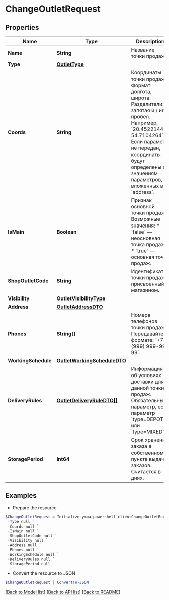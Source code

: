 # ChangeOutletRequest
## Properties

Name | Type | Description | Notes
------------ | ------------- | ------------- | -------------
**Name** | **String** | Название точки продаж.  | 
**Type** | [**OutletType**](OutletType.md) |  | 
**Coords** | **String** | Координаты точки продаж.  Формат: долгота, широта. Разделители: запятая и / или пробел. Например, &#x60;20.4522144, 54.7104264&#x60;.  Если параметр не передан, координаты будут определены по значениям параметров, вложенных в &#x60;address&#x60;.  | [optional] 
**IsMain** | **Boolean** | Признак основной точки продаж.  Возможные значения:  * &#x60;false&#x60; — неосновная точка продаж. * &#x60;true&#x60; — основная точка продаж.  | [optional] 
**ShopOutletCode** | **String** | Идентификатор точки продаж, присвоенный магазином. | [optional] 
**Visibility** | [**OutletVisibilityType**](OutletVisibilityType.md) |  | [optional] 
**Address** | [**OutletAddressDTO**](OutletAddressDTO.md) |  | 
**Phones** | **String[]** | Номера телефонов точки продаж. Передавайте в формате: &#x60;+7 (999) 999-99-99&#x60;.  | 
**WorkingSchedule** | [**OutletWorkingScheduleDTO**](OutletWorkingScheduleDTO.md) |  | 
**DeliveryRules** | [**OutletDeliveryRuleDTO[]**](OutletDeliveryRuleDTO.md) | Информация об условиях доставки для данной точки продаж.  Обязательный параметр, если параметр &#x60;type&#x3D;DEPOT&#x60; или &#x60;type&#x3D;MIXED&#x60;.  | [optional] 
**StoragePeriod** | **Int64** | Срок хранения заказа в собственном пункте выдачи заказов. Считается в днях. | [optional] 

## Examples

- Prepare the resource
```powershell
$ChangeOutletRequest = Initialize-ympa_powershell_clientChangeOutletRequest  -Name null `
 -Type null `
 -Coords null `
 -IsMain null `
 -ShopOutletCode null `
 -Visibility null `
 -Address null `
 -Phones null `
 -WorkingSchedule null `
 -DeliveryRules null `
 -StoragePeriod null
```

- Convert the resource to JSON
```powershell
$ChangeOutletRequest | ConvertTo-JSON
```

[[Back to Model list]](../README.md#documentation-for-models) [[Back to API list]](../README.md#documentation-for-api-endpoints) [[Back to README]](../README.md)

